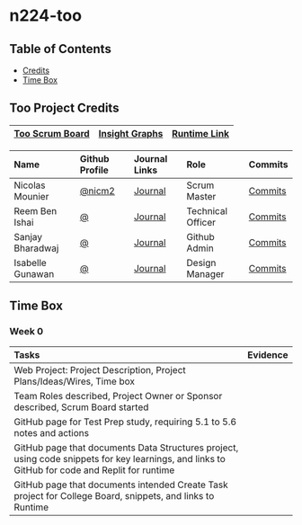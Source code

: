 # n224-too

## Table of Contents
- [Credits](https://github.com/Reem57/n224-too/blob/main/README.md#too-project-credits)
- [Time Box](https://github.com/Reem57/n224-too/blob/main/README.md#time-box)

## Too Project Credits

|[Too Scrum Board](https://github.com/Reem57/n224-too/projects/1)|[Insight Graphs](https://github.com/Reem57/n224-too/graphs/contributors)|[Runtime Link]()| 
| :---   | :--- | :---|

Name | Github Profile | Journal Links | Role | Commits |
| :---- | :---- | :---- | :---- | :---- 
| Nicolas Mounier | [@nicm2](https://github.com/nicm2) | [ Journal]() | Scrum Master | [Commits]() |
| Reem Ben Ishai | [@](https://github.com/Reem57) | [Journal]() | Technical Officer | [Commits]() |
| Sanjay Bharadwaj | [@](https://github.com/SanjayB06) | [Journal]() | Github Admin | [Commits]() |
| Isabelle Gunawan | [@](https://github.com/isabelle926) | [Journal]() | Design Manager | [Commits]() |

## Time Box

### Week 0

Tasks | Evidence |
| :---- | :---- | 
| Web Project: Project Description, Project Plans/Ideas/Wires, Time box | 
| Team Roles described, Project Owner or Sponsor described, Scrum Board started | 
| GitHub page for Test Prep study, requiring 5.1 to 5.6 notes and actions | 
| GitHub page that documents Data Structures project, using code snippets for key learnings, and links to  GitHub for code and Replit for runtime | 
| GitHub page that documents intended Create Task project for College Board, snippets, and links to Runtime | 


